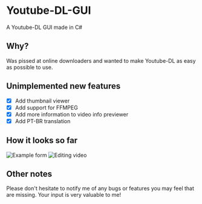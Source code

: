# Youtube-DL-GUI
A Youtube-DL GUI made in C#

## Why?
Was pissed at online downloaders and wanted to make Youtube-DL as easy as possible to use.

## Unimplemented new features
- [x] Add thumbnail viewer
- [x] Add support for FFMPEG
- [x] Add more information to video info previewer
- [x] Add PT-BR translation

## How it looks so far
![Example form](https://i.imgur.com/iRsKa4Q.png)
![Editing video](https://i.imgur.com/ZDD13rY.png)

## Other notes
Please don't hesitate to notify me of any bugs or features you may feel that are missing. Your input is very valuable to me!

